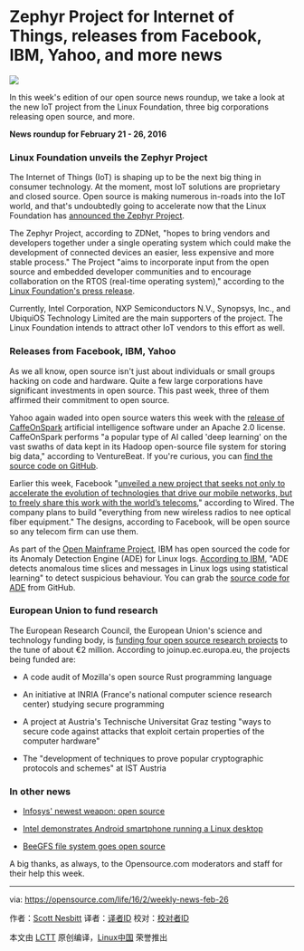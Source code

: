 Zephyr Project for Internet of Things, releases from Facebook, IBM, Yahoo, and more news
===========================================================================================

![](https://opensource.com/sites/default/files/styles/image-full-size/public/images/life/weekly_news_roundup_tv.png?itok=eqUoW1gU)

In this week's edition of our open source news roundup, we take a look at the new IoT project from the Linux Foundation, three big corporations releasing open source, and more.

**News roundup for February 21 - 26, 2016**

### Linux Foundation unveils the Zephyr Project

The Internet of Things (IoT) is shaping up to be the next big thing in consumer technology. At the moment, most IoT solutions are proprietary and closed source. Open source is making numerous in-roads into the IoT world, and that's undoubtedly going to accelerate now that the Linux Foundation has [announced the Zephyr Project][1].

The Zephyr Project, according to ZDNet, "hopes to bring vendors and developers together under a single operating system which could make the development of connected devices an easier, less expensive and more stable process." The Project "aims to incorporate input from the open source and embedded developer communities and to encourage collaboration on the RTOS (real-time operating system)," according to the [Linux Foundation's press release][2].

Currently, Intel Corporation, NXP Semiconductors N.V., Synopsys, Inc., and UbiquiOS Technology Limited are the main supporters of the project. The Linux Foundation intends to attract other IoT vendors to this effort as well.

### Releases from Facebook, IBM, Yahoo

As we all know, open source isn't just about individuals or small groups hacking on code and hardware. Quite a few large corporations have significant investments in open source. This past week, three of them affirmed their commitment to open source.

Yahoo again waded into open source waters this week with the [release of CaffeOnSpark][3] artificial intelligence software under an Apache 2.0 license. CaffeOnSpark performs "a popular type of AI called 'deep learning' on the vast swaths of data kept in its Hadoop open-source file system for storing big data," according to VentureBeat. If you're curious, you can [find the source code on GitHub][4].

Earlier this week, Facebook "[unveiled a new project that seeks not only to accelerate the evolution of technologies that drive our mobile networks, but to freely share this work with the world’s telecoms][5]," according to Wired. The company plans to build "everything from new wireless radios to nee optical fiber equipment." The designs, according to Facebook, will be open source so any telecom firm can use them.

As part of the [Open Mainframe Project][6], IBM has open sourced the code for its Anomaly Detection Engine (ADE) for Linux logs. [According to IBM][7], "ADE detects anomalous time slices and messages in Linux logs using statistical learning" to detect suspicious behaviour. You can grab the [source code for ADE][8] from GitHub.

### European Union to fund research

The European Research Council, the European Union's science and technology funding body, is [funding four open source research projects][9] to the tune of about €2 million. According to joinup.ec.europa.eu, the projects being funded are:

- A code audit of Mozilla's open source Rust programming language

- An initiative at INRIA (France's national computer science research center) studying secure programming

- A project at Austria's Technische Universitat Graz testing "ways to secure code against attacks that exploit certain properties of the computer hardware"

- The "development of techniques to prove popular cryptographic protocols and schemes" at IST Austria

### In other news

- [Infosys' newest weapon: open source][10]

- [Intel demonstrates Android smartphone running a Linux desktop][11]

- [BeeGFS file system goes open source][12]

A big thanks, as always, to the Opensource.com moderators and staff for their help this week.

--------------------------------------------------------------------------------

via: https://opensource.com/life/16/2/weekly-news-feb-26

作者：[Scott Nesbitt][a]
译者：[译者ID](https://github.com/译者ID)
校对：[校对者ID](https://github.com/校对者ID)

本文由 [LCTT](https://github.com/LCTT/TranslateProject) 原创编译，[Linux中国](https://linux.cn/) 荣誉推出

[a]: https://opensource.com/users/scottnesbitt
[1]: http://www.zdnet.com/article/the-linux-foundations-zephyr-project-building-an-operating-system-for-iot-devices/
[2]: http://www.linuxfoundation.org/news-media/announcements/2016/02/linux-foundation-announces-project-build-real-time-operating-system
[3]: http://venturebeat.com/2016/02/24/yahoo-open-sources-caffeonspark-deep-learning-framework-for-hadoop/
[4]: https://github.com/yahoo/CaffeOnSpark
[5]: http://www.wired.com/2016/02/facebook-open-source-wireless-gear-forge-5g-world/
[6]: https://www.openmainframeproject.org/
[7]: http://openmainframeproject.github.io/ade/
[8]: https://github.com/openmainframeproject/ade
[9]: https://joinup.ec.europa.eu/node/149541
[10]: http://www.businessinsider.in/Exclusive-Infosys-is-using-Open-Source-as-its-mostlethal-weapon-yet/articleshow/51109129.cms
[11]: http://www.theregister.co.uk/2016/02/23/move_over_continuum_intel_shows_android_smartphone_powering_bigscreen_linux/
[12]: http://insidehpc.com/2016/02/beegfs-parallel-file-system-now-open-source/
